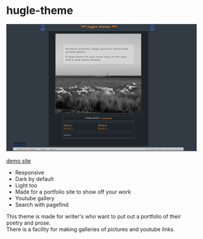 # hugle-theme

![hugle-theme picture](https://github.com/psaikido/hugle-theme/blob/master/images/tn.png)

[demo site](https://psaikido.github.io/hugle-theme-demo/)

- Responsive
- Dark by default
- Light too
- Made for a portfolio site to show off your work
- Youtube gallery
- Search with pagefind


This theme is made for writer's who want to put out a portfolio of their poetry and prose.  
There is a facility for making galleries of pictures and youtube links.
